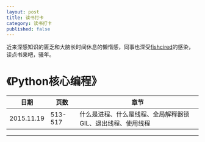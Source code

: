 ```yaml
---
layout: post
title: 读书打卡
category: 读书打卡
published: false 
---
```


近来深感知识的匮乏和大脑长时间休息的懒惰感，同事也深受[fishcired](fishcired.com)的感染，读点书来吧，骚年。

# 《Python核心编程》

| 日期 | 页数 | 章节 |
|------|-----|------|
|2015.11.19|513-517|什么是进程、什么是线程、全局解释器锁GIL、退出线程、使用线程|

-----------------------
